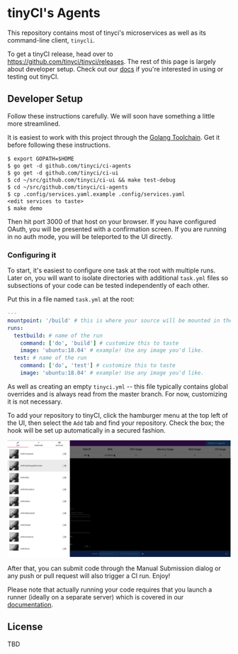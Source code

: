 # tinyCI's Agents

This repository contains most of tinyci's microservices as well as its
command-line client, `tinycli`.

To get a tinyCI release, head over to
https://github.com/tinyci/tinyci/releases. The rest of this page is largely
about developer setup. Check out our [docs](http://docs.tinyci.org) if you're
interested in using or testing out tinyCI.

## Developer Setup

Follow these instructions carefully. We will soon have something a little more
streamlined.

It is easiest to work with this project through the [Golang
Toolchain](https://golang.org). Get it before following these instructions.

```
$ export GOPATH=$HOME
$ go get -d github.com/tinyci/ci-agents
$ go get -d github.com/tinyci/ci-ui
$ cd ~/src/github.com/tinyci/ci-ui && make test-debug
$ cd ~/src/github.com/tinyci/ci-agents
$ cp .config/services.yaml.example .config/services.yaml
<edit services to taste>
$ make demo
```

Then hit port 3000 of that host on your browser. If you have configured OAuth,
you will be presented with a confirmation screen. If you are running in no auth
mode, you will be teleported to the UI directly.

### Configuring it

To start, it's easiest to configure one task at the root with multiple runs.
Later on, you will want to isolate directories with additional `task.yml` files
so subsections of your code can be tested independently of each other.

Put this in a file named `task.yml` at the root:

```yaml
---
mountpoint: '/build' # this is where your source will be mounted in the image
runs:
  testbuild: # name of the run
    command: ['do', 'build'] # customize this to taste
    image: 'ubuntu:18.04' # example! Use any image you'd like.
  test: # name of the run
    command: ['do', 'test'] # customize this to taste
    image: 'ubuntu:18.04' # example! Use any image you'd like.
```

As well as creating an empty `tinyci.yml` -- this file typically contains
global overrides and is always read from the master branch. For now,
customizing it is not necessary.

To add your repository to tinyCI, click the hamburger menu at the top left of
the UI, then select the `Add` tab and find your repository. Check the box; the
hook will be set up automatically in a secured fashion.

<img src="readme-images/add.png" />

After that, you can submit code through the Manual Submission dialog or any
push or pull request will also trigger a CI run. Enjoy!

Please note that actually running your code requires that you launch a runner
(ideally on a separate server) which is covered in our [documentation](https://docs.tinyci.org).

## License

TBD

